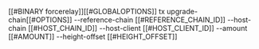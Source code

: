 [[#BINARY forcerelay]][[#GLOBALOPTIONS]] tx upgrade-chain[[#OPTIONS]] --reference-chain [[#REFERENCE_CHAIN_ID]] --host-chain [[#HOST_CHAIN_ID]] --host-client [[#HOST_CLIENT_ID]] --amount [[#AMOUNT]] --height-offset [[#HEIGHT_OFFSET]]